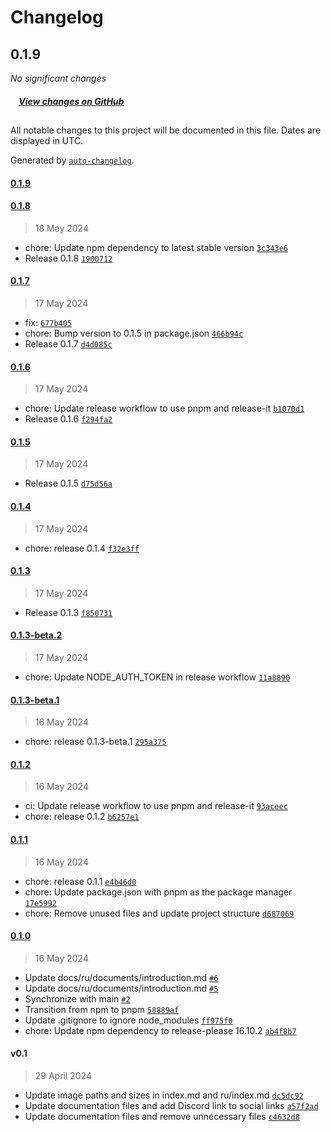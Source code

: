 # Changelog

## 0.1.9

*No significant changes*

##### &nbsp;&nbsp;&nbsp;&nbsp;[View changes on GitHub](https://github.com/jilarganti/arvis/compare/0.1.7...0.1.8)

##

All notable changes to this project will be documented in this file. Dates are displayed in UTC.

Generated by [`auto-changelog`](https://github.com/CookPete/auto-changelog).

#### [0.1.9](https://github.com/jilarganti/arvis/compare/0.1.8...0.1.9)

#### [0.1.8](https://github.com/jilarganti/arvis/compare/0.1.7...0.1.8)

> 18 May 2024

- chore: Update npm dependency to latest stable version [`3c343e6`](https://github.com/jilarganti/arvis/commit/3c343e64a9d8369079d15a754006d0b625388e3b)
- Release 0.1.8 [`1900712`](https://github.com/jilarganti/arvis/commit/1900712948f2e5ab4f64d452f62a1bde2214dc60)

#### [0.1.7](https://github.com/jilarganti/arvis/compare/0.1.6...0.1.7)

> 17 May 2024

- fix: [`677b405`](https://github.com/jilarganti/arvis/commit/677b405c3c9545ae22af9af60281d9ff155b2cc5)
- chore: Bump version to 0.1.5 in package.json [`466b94c`](https://github.com/jilarganti/arvis/commit/466b94cb432b993053f674a5c23de2faa4f74f1d)
- Release 0.1.7 [`d4d085c`](https://github.com/jilarganti/arvis/commit/d4d085cac628746f8afeec0a931ed3ac8faaafb7)

#### [0.1.6](https://github.com/jilarganti/arvis/compare/0.1.5...0.1.6)

> 17 May 2024

- chore: Update release workflow to use pnpm and release-it [`b1070d1`](https://github.com/jilarganti/arvis/commit/b1070d1a1eba376a9af9fd8d973defe0f62dcea5)
- Release 0.1.6 [`f294fa2`](https://github.com/jilarganti/arvis/commit/f294fa2a6bb25d03291877f776fe3661e403546a)

#### [0.1.5](https://github.com/jilarganti/arvis/compare/0.1.4...0.1.5)

> 17 May 2024

- Release 0.1.5 [`d75d56a`](https://github.com/jilarganti/arvis/commit/d75d56a50eb5a00f4ba4c7f06bf7eeb6cd930c6a)

#### [0.1.4](https://github.com/jilarganti/arvis/compare/0.1.3...0.1.4)

> 17 May 2024

- chore: release 0.1.4 [`f32e3ff`](https://github.com/jilarganti/arvis/commit/f32e3ff4416eade144be020ee3a4cd96d3adb8c6)

#### [0.1.3](https://github.com/jilarganti/arvis/compare/0.1.3-beta.2...0.1.3)

> 17 May 2024

- Release 0.1.3 [`f850731`](https://github.com/jilarganti/arvis/commit/f85073113fa079266bd7ba2214fdeb576f7d99c4)

#### [0.1.3-beta.2](https://github.com/jilarganti/arvis/compare/0.1.3-beta.1...0.1.3-beta.2)

> 17 May 2024

- chore: Update NODE_AUTH_TOKEN in release workflow [`11a8890`](https://github.com/jilarganti/arvis/commit/11a8890f9b19243512caef1a8460d10869ebb29b)

#### [0.1.3-beta.1](https://github.com/jilarganti/arvis/compare/0.1.2...0.1.3-beta.1)

> 16 May 2024

- chore: release 0.1.3-beta.1 [`295a375`](https://github.com/jilarganti/arvis/commit/295a375f432f618011ec2f1c41018c803fdccf1d)

#### [0.1.2](https://github.com/jilarganti/arvis/compare/0.1.1...0.1.2)

> 16 May 2024

- ci: Update release workflow to use pnpm and release-it [`93aceec`](https://github.com/jilarganti/arvis/commit/93aceec3e58d4b0353a342bd35904cdade67c6c3)
- chore: release 0.1.2 [`b6257e1`](https://github.com/jilarganti/arvis/commit/b6257e10e0d6afaa10c75cbf6264f8cd3e8df6bd)

#### [0.1.1](https://github.com/jilarganti/arvis/compare/0.1.0...0.1.1)

> 16 May 2024

- chore: release 0.1.1 [`e4b46d0`](https://github.com/jilarganti/arvis/commit/e4b46d001bfc27a2000ec808dabd47840923bb19)
- chore: Update package.json with pnpm as the package manager [`17e5992`](https://github.com/jilarganti/arvis/commit/17e599226a48d46e273fdb199f53c11d840ea3b0)
- chore: Remove unused files and update project structure [`d687069`](https://github.com/jilarganti/arvis/commit/d6870694ff0a31177c3076f54841e8a1f07cb89f)

#### [0.1.0](https://github.com/jilarganti/arvis/compare/v0.1...0.1.0)

> 16 May 2024

- Update docs/ru/documents/introduction.md [`#6`](https://github.com/jilarganti/arvis/pull/6)
- Update docs/ru/documents/introduction.md [`#5`](https://github.com/jilarganti/arvis/pull/5)
- Synchronize with main [`#2`](https://github.com/jilarganti/arvis/pull/2)
- Transition from npm to pnpm [`58889af`](https://github.com/jilarganti/arvis/commit/58889af23b185a309a281c5231960ca3d19a2f09)
- Update .gitignore to ignore node_modules [`ff975f0`](https://github.com/jilarganti/arvis/commit/ff975f0b51bef8e08b83a0c606ebd81073a1cdf5)
- chore: Update npm dependency to release-please 16.10.2 [`ab4f8b7`](https://github.com/jilarganti/arvis/commit/ab4f8b7b12fa03732930e993a99e53a0eeaf354f)

#### v0.1

> 29 April 2024

- Update image paths and sizes in index.md and ru/index.md [`dc5dc92`](https://github.com/jilarganti/arvis/commit/dc5dc92daaccff26ec201a64223254041aeb0e7a)
- Update documentation files and add Discord link to social links [`a57f2ad`](https://github.com/jilarganti/arvis/commit/a57f2ad5999e8d82c50153a041f6297bb2931c16)
- Update documentation files and remove unnecessary files [`c4632d8`](https://github.com/jilarganti/arvis/commit/c4632d8b0e823c9f6b36df1f2a4e16e887fbb800)
